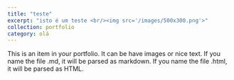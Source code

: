 ```yaml
---
title: "teste"
excerpt: "isto é um teste <br/><img src='/images/500x300.png'>"
collection: portfolio
category: olá
---
```


This is an item in your portfolio. It can be have images or nice text. If you name the file .md, it will be parsed as markdown. If you name the file .html, it will be parsed as HTML. 
